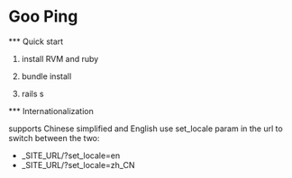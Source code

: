 Goo Ping
========================

*** Quick start

1. install RVM and ruby

2. bundle install

3. rails s


*** Internationalization

supports Chinese simplified and English
use set_locale param in the url to switch between the two:
* _SITE_URL/?set_locale=en
* _SITE_URL/?set_locale=zh_CN
